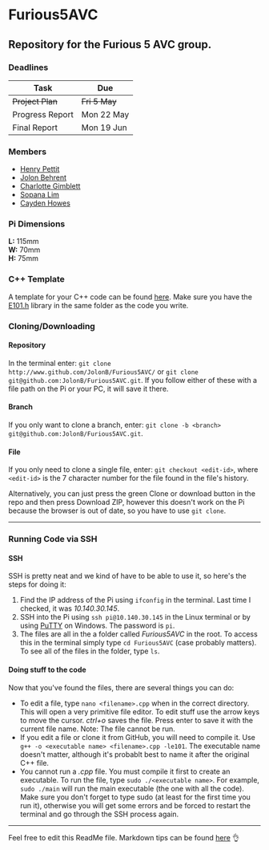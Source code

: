 # Furious5AVC
Repository for the Furious 5 AVC group.
---

### Deadlines

 Task | Due 
------|----
~~Project Plan~~    | ~~Fri 5 May~~ 
Progress Report | Mon 22 May 
Final Report | Mon 19 Jun 

### Members
* [Henry Pettit](https://github.com/henry-g-c-pettit)
* [Jolon Behrent](https://github.com/JolonB)
* [Charlotte Gimblett](https://github.com/charlottegimblett)
* [Sopana Lim](https://github.com/Posmil)
* [Cayden Howes](https://github.com/cwohowes)

### Pi Dimensions
**L:** 115mm  
**W:** 70mm  
**H:** 75mm
<!--Protip: If you want to do a line break, put 2 spaces at the end of your sentence and press enter. Otherwise, press enter twice to 
do a new paragraph-->

### C++ Template
A template for your C++ code can be found [here](https://github.com/JolonB/Furious5AVC/blob/master/c%2B%2BTemplate.cpp). Make sure
you have the [E101.h](https://github.com/JolonB/Furious5AVC/blob/master/E101.h) library in the same folder as the code you write.

### Cloning/Downloading
#### Repository
In the terminal enter: `git clone http://www.github.com/JolonB/Furious5AVC/` or `git clone git@github.com:JolonB/Furious5AVC.git`. If you follow either of these with a file path on the Pi or your PC, it will save it there.

#### Branch
If you only want to clone a branch, enter: `git clone -b <branch> git@github.com:JolonB/Furious5AVC.git`.

#### File  
If you only need to clone a single file, enter: `git checkout <edit-id>`, where `<edit-id>` is the 7 character number for the file found
in the file's history.

Alternatively, you can just press the green Clone or download button in the repo and then press Download ZIP, however this doesn't work
on the Pi because the browser is out of date, so you have to use `git clone`.

---
### Running Code via SSH
#### SSH
SSH is pretty neat and we kind of have to be able to use it, so here's the steps for doing it:
1. Find the IP address of the Pi using `ifconfig` in the terminal. Last time I checked, it was *10.140.30.145*.
1. SSH into the Pi using `ssh pi@10.140.30.145` in the Linux terminal or by using [PuTTY](http://www.putty.org/) on Windows.
The password is `pi`.
1. The files are all in the a folder called *Furious5AVC* in the root. To access this in the terminal simply type `cd Furious5AVC` <!-- cd means change directory --> (case probably matters). To see all of the files in the folder, type `ls`. <!-- ls means list -->
#### Doing stuff to the code
Now that you've found the files, there are several things you can do:  
* To edit a file, type `nano <filename>.cpp` when in the correct directory. This will open a very primitive file editor. To edit stuff 
use the arrow keys to move the cursor. *ctrl+o* saves the file. Press enter to save it with the current file name. Note: The file
cannot be run.  
* If you edit a file or clone it from GitHub, you will need to compile it. Use `g++ -o <executable name> <filename>.cpp -le101`. The 
executable name doesn't matter, although it's probablt best to name it after the original C++ file.  
* You cannot run a *.cpp* file. You must compile it first to create an executable. To run the file, type `sudo ./<executable name>`.
For example, `sudo ./main` will run the main executable (the one with all the code). Make sure you don't forget to type sudo (at least
 for the first time you run it), otherwise you will get some errors and be forced to restart the terminal and go through the SSH process
 again.

---
Feel free to edit this ReadMe file. Markdown tips can be found [here](https://guides.github.com/features/mastering-markdown/) :ok_hand:
